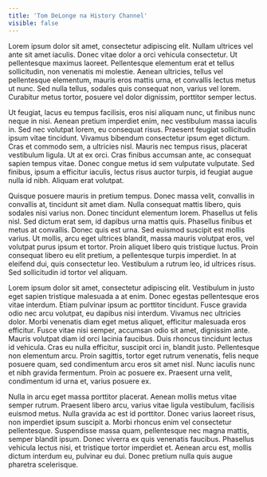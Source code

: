 ```yaml
---
title: 'Tom DeLonge na History Channel'
visible: false
---
```


Lorem ipsum dolor sit amet, consectetur adipiscing elit. Nullam ultrices vel ante sit amet iaculis. Donec vitae dolor a orci vehicula consectetur. Ut pellentesque maximus laoreet. Pellentesque elementum erat et tellus sollicitudin, non venenatis mi molestie. Aenean ultricies, tellus vel pellentesque elementum, mauris eros mattis urna, et convallis lectus metus ut nunc. Sed nulla tellus, sodales quis consequat non, varius vel lorem. Curabitur metus tortor, posuere vel dolor dignissim, porttitor semper lectus.

Ut feugiat, lacus eu tempus facilisis, eros nisi aliquam nunc, ut finibus nunc neque in nisi. Aenean pretium imperdiet enim, nec vestibulum massa iaculis in. Sed nec volutpat lorem, eu consequat risus. Praesent feugiat sollicitudin ipsum vitae tincidunt. Vivamus bibendum consectetur ipsum eget dictum. Cras et commodo sem, a ultricies nisl. Mauris nec tempus risus, placerat vestibulum ligula. Ut at ex orci. Cras finibus accumsan ante, ac consequat sapien tempus vitae. Donec congue metus id sem vulputate vulputate. Sed finibus, ipsum a efficitur iaculis, lectus risus auctor turpis, id feugiat augue nulla id nibh. Aliquam erat volutpat.

Quisque posuere mauris in pretium tempus. Donec massa velit, convallis in convallis at, tincidunt sit amet diam. Nulla consequat mattis libero, quis sodales nisi varius non. Donec tincidunt elementum lorem. Phasellus ut felis nisl. Sed dictum erat sem, id dapibus urna mattis quis. Phasellus finibus et metus at convallis. Donec quis est urna. Sed euismod suscipit est mollis varius. Ut mollis, arcu eget ultrices blandit, massa mauris volutpat eros, vel volutpat purus ipsum et tortor. Proin aliquet libero quis tristique luctus. Proin consequat libero eu elit pretium, a pellentesque turpis imperdiet. In at eleifend dui, quis consectetur leo. Vestibulum a rutrum leo, id ultrices risus. Sed sollicitudin id tortor vel aliquam.

Lorem ipsum dolor sit amet, consectetur adipiscing elit. Vestibulum in justo eget sapien tristique malesuada a at enim. Donec egestas pellentesque eros vitae interdum. Etiam pulvinar ipsum ac porttitor tincidunt. Fusce gravida odio nec arcu volutpat, eu dapibus nisi interdum. Vivamus nec ultricies dolor. Morbi venenatis diam eget metus aliquet, efficitur malesuada eros efficitur. Fusce vitae nisi semper, accumsan odio sit amet, dignissim ante. Mauris volutpat diam id orci lacinia faucibus. Duis rhoncus tincidunt lectus id vehicula. Cras eu nulla efficitur, suscipit orci in, blandit justo. Pellentesque non elementum arcu. Proin sagittis, tortor eget rutrum venenatis, felis neque posuere quam, sed condimentum arcu eros sit amet nisl. Nunc iaculis nunc et nibh gravida fermentum. Proin ac posuere ex. Praesent urna velit, condimentum id urna et, varius posuere ex.

Nulla in arcu eget massa porttitor placerat. Aenean mollis metus vitae semper rutrum. Praesent libero arcu, varius vitae ligula vestibulum, facilisis euismod metus. Nulla gravida ac est id porttitor. Donec varius laoreet risus, non imperdiet ipsum suscipit a. Morbi rhoncus enim vel consectetur pellentesque. Suspendisse massa quam, pellentesque nec magna mattis, semper blandit ipsum. Donec viverra ex quis venenatis faucibus. Phasellus vehicula lectus nisi, et tristique tortor imperdiet et. Aenean arcu est, mollis dictum interdum eu, pulvinar eu dui. Donec pretium nulla quis augue pharetra scelerisque.

